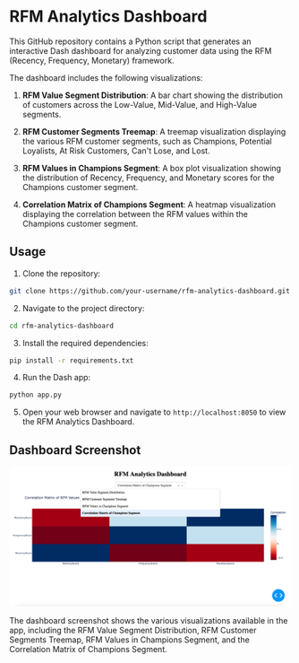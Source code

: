 # RFM Analytics Dashboard

This GitHub repository contains a Python script that generates an interactive Dash dashboard for analyzing customer data using the RFM (Recency, Frequency, Monetary) framework.

The dashboard includes the following visualizations:

1. **RFM Value Segment Distribution**: A bar chart showing the distribution of customers across the Low-Value, Mid-Value, and High-Value segments.

2. **RFM Customer Segments Treemap**: A treemap visualization displaying the various RFM customer segments, such as Champions, Potential Loyalists, At Risk Customers, Can't Lose, and Lost.

3. **RFM Values in Champions Segment**: A box plot visualization showing the distribution of Recency, Frequency, and Monetary scores for the Champions customer segment.

4. **Correlation Matrix of Champions Segment**: A heatmap visualization displaying the correlation between the RFM values within the Champions customer segment.

## Usage

1. Clone the repository:

```bash
git clone https://github.com/your-username/rfm-analytics-dashboard.git
```

2. Navigate to the project directory:

```bash
cd rfm-analytics-dashboard
```

3. Install the required dependencies:

```bash
pip install -r requirements.txt
```

4. Run the Dash app:

```bash
python app.py
```

5. Open your web browser and navigate to `http://localhost:8050` to view the RFM Analytics Dashboard.

## Dashboard Screenshot

![RFM Analytics Dashboard](Dashboard.png)

The dashboard screenshot shows the various visualizations available in the app, including the RFM Value Segment Distribution, RFM Customer Segments Treemap, RFM Values in Champions Segment, and the Correlation Matrix of Champions Segment.

